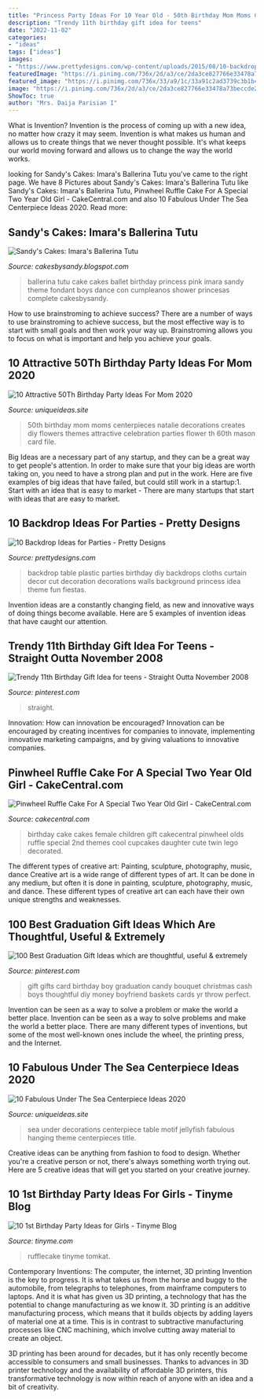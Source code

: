 ```yaml
---
title: "Princess Party Ideas For 10 Year Old - 50th Birthday Mom Moms Centerpieces Natalie Decorations Creates Diy Flowers Themes Attractive Celebration Parties Flower Th 60th Mason Card File"
description: "Trendy 11th birthday gift idea for teens"
date: "2022-11-02"
categories:
- "ideas"
tags: ["ideas"]
images:
- "https://www.prettydesigns.com/wp-content/uploads/2015/08/10-backdrop-ideas-for-parties5.jpg"
featuredImage: "https://i.pinimg.com/736x/2d/a3/ce/2da3ce827766e33478a73beccde2123e.jpg"
featured_image: "https://i.pinimg.com/736x/33/a9/1c/33a91c2ad3739c3b1b4d32902f80fd26.jpg"
image: "https://i.pinimg.com/736x/2d/a3/ce/2da3ce827766e33478a73beccde2123e.jpg"
ShowToc: true
author: "Mrs. Daija Parisian I"
---
```



What is Invention?
Invention is the process of coming up with a new idea, no matter how crazy it may seem. Invention is what makes us human and allows us to create things that we never thought possible. It's what keeps our world moving forward and allows us to change the way the world works.

	

		
looking for Sandy&#039;s Cakes: Imara&#039;s Ballerina Tutu you've came to the right page. We have 8 Pictures about Sandy&#039;s Cakes: Imara&#039;s Ballerina Tutu like Sandy&#039;s Cakes: Imara&#039;s Ballerina Tutu, Pinwheel Ruffle Cake For A Special Two Year Old Girl - CakeCentral.com and also 10 Fabulous Under The Sea Centerpiece Ideas 2020. Read more:
		
    
## Sandy&#039;s Cakes: Imara&#039;s Ballerina Tutu

<img loading=lazy src="http://4.bp.blogspot.com/--SF3yQOoaM0/ThgxOdKgeiI/AAAAAAAAC98/cCK7Kzdal-s/s1600/IMG_2338.JPG" onerror="this.onerror=null;this.src='https://tse4.mm.bing.net/th?id=OIP.ch4Ou2I5yUJFZTdfND1QKAHaLI&amp;pid=15.1';" alt="Sandy&#039;s Cakes: Imara&#039;s Ballerina Tutu">

_Source: cakesbysandy.blogspot.com_

>ballerina tutu cake cakes ballet birthday princess pink imara sandy theme fondant boys dance con cumpleanos shower princesas complete cakesbysandy. 

	

How to use brainstroming to achieve success?
There are a number of ways to use brainstroming to achieve success, but the most effective way is to start with small goals and then work your way up. Brainstroming allows you to focus on what is important and help you achieve your goals.

    
## 10 Attractive 50Th Birthday Party Ideas For Mom 2020

<img loading=lazy src="https://www.uniqueideas.site/wp-content/uploads/natalie-creates-my-moms-50th-birthday-party-1.jpg" onerror="this.onerror=null;this.src='https://tse1.mm.bing.net/th?id=OIP.CI8VD8cwDpsdnA-sfc0ABQHaLM&amp;pid=15.1';" alt="10 Attractive 50Th Birthday Party Ideas For Mom 2020">

_Source: uniqueideas.site_

>50th birthday mom moms centerpieces natalie decorations creates diy flowers themes attractive celebration parties flower th 60th mason card file. 

	

Big Ideas are a necessary part of any startup, and they can be a great way to get people's attention. In order to make sure that your big ideas are worth taking on, you need to have a strong plan and put in the work. Here are five examples of big ideas that have failed, but could still work in a startup:1. Start with an idea that is easy to market - There are many startups that start with ideas that are easy to market.

    
## 10 Backdrop Ideas For Parties - Pretty Designs

<img loading=lazy src="https://www.prettydesigns.com/wp-content/uploads/2015/08/10-backdrop-ideas-for-parties5.jpg" onerror="this.onerror=null;this.src='https://tse1.mm.bing.net/th?id=OIP.6JLOWxPSqpxJ3K5AWusPzAHaJ4&amp;pid=15.1';" alt="10 Backdrop Ideas for Parties - Pretty Designs">

_Source: prettydesigns.com_

>backdrop table plastic parties birthday diy backdrops cloths curtain decor cut decoration decorations walls background princess idea theme fun fiestas. 

	

Invention ideas are a constantly changing field, as new and innovative ways of doing things become available. Here are 5 examples of invention ideas that have caught our attention.

    
## Trendy 11th Birthday Gift Idea For Teens - Straight Outta November 2008

<img loading=lazy src="https://i.pinimg.com/736x/33/a9/1c/33a91c2ad3739c3b1b4d32902f80fd26.jpg" onerror="this.onerror=null;this.src='https://tse2.mm.bing.net/th?id=OIP.q3PmKRTjq9eS5HHRRU_V2wHaJ4&amp;pid=15.1';" alt="Trendy 11th Birthday Gift Idea for teens - Straight Outta November 2008">

_Source: pinterest.com_

>straight. 

	

Innovation: How can innovation be encouraged?
Innovation can be encouraged by creating incentives for companies to innovate, implementing innovative marketing campaigns, and by giving valuations to innovative companies.

    
## Pinwheel Ruffle Cake For A Special Two Year Old Girl - CakeCentral.com

<img loading=lazy src="https://cdn001.cakecentral.com/gallery/2015/03/900_894425gmiQ_pinwheel-ruffle-cake-for-a-special-two-year-old-girl.jpg" onerror="this.onerror=null;this.src='https://tse2.mm.bing.net/th?id=OIP.3WdiKtSPGk1JNB_mgDXcNwHaLH&amp;pid=15.1';" alt="Pinwheel Ruffle Cake For A Special Two Year Old Girl - CakeCentral.com">

_Source: cakecentral.com_

>birthday cake cakes female children gift cakecentral pinwheel olds ruffle special 2nd themes cool cupcakes daughter cute twin lego decorated. 

	

The different types of creative art: Painting, sculpture, photography, music, dance
Creative art is a wide range of different types of art. It can be done in any medium, but often it is done in painting, sculpture, photography, music, and dance. These different types of creative art can each have their own unique strengths and weaknesses.

    
## 100 Best Graduation Gift Ideas Which Are Thoughtful, Useful &amp; Extremely

<img loading=lazy src="https://i.pinimg.com/736x/2d/a3/ce/2da3ce827766e33478a73beccde2123e.jpg" onerror="this.onerror=null;this.src='https://tse3.mm.bing.net/th?id=OIP.g8NLJ9a2sC1OWz3yTmJRtAHaJ4&amp;pid=15.1';" alt="100 Best Graduation Gift Ideas which are thoughtful, useful &amp; extremely">

_Source: pinterest.com_

>gift gifts card birthday boy graduation candy bouquet christmas cash boys thoughtful diy money boyfriend baskets cards yr throw perfect. 

	

Invention can be seen as a way to solve a problem or make the world a better place.
Invention can be seen as a way to solve problems and make the world a better place. There are many different types of inventions, but some of the most well-known ones include the wheel, the printing press, and the Internet.

    
## 10 Fabulous Under The Sea Centerpiece Ideas 2020

<img loading=lazy src="https://www.uniqueideas.site/wp-content/uploads/under-the-sea-wedding-motif-with-hanging-jellyfish-table-decorations.jpg" onerror="this.onerror=null;this.src='https://tse4.mm.bing.net/th?id=OIP.3GDWPJCpaCpk6fq6YCm7FwHaLI&amp;pid=15.1';" alt="10 Fabulous Under The Sea Centerpiece Ideas 2020">

_Source: uniqueideas.site_

>sea under decorations centerpiece table motif jellyfish fabulous hanging theme centerpieces title. 

	

Creative ideas can be anything from fashion to food to design. Whether you're a creative person or not, there's always something worth trying out. Here are 5 creative ideas that will get you started on your creative journey.

    
## 10 1st Birthday Party Ideas For Girls - Tinyme Blog

<img loading=lazy src="https://www.tinyme.com/blog/wp-content/uploads/10-first-birthday-party-ideas-for-girls/10-First-Birthday-Party-Ideas-for-Girls-9.jpg" onerror="this.onerror=null;this.src='https://tse4.mm.bing.net/th?id=OIP.rWbTayHthDh5XT--bjHKEwAAAA&amp;pid=15.1';" alt="10 1st Birthday Party Ideas for Girls - Tinyme Blog">

_Source: tinyme.com_

>rufflecake tinyme tomkat. 

	

Contemporary Inventions: The computer, the internet, 3D printing
Invention is the key to progress. It is what takes us from the horse and buggy to the automobile, from telegraphs to telephones, from mainframe computers to laptops. And it is what has given us 3D printing, a technology that has the potential to change manufacturing as we know it.
3D printing is an additive manufacturing process, which means that it builds objects by adding layers of material one at a time. This is in contrast to subtractive manufacturing processes like CNC machining, which involve cutting away material to create an object.

3D printing has been around for decades, but it has only recently become accessible to consumers and small businesses. Thanks to advances in 3D printer technology and the availability of affordable 3D printers, this transformative technology is now within reach of anyone with an idea and a bit of creativity.

